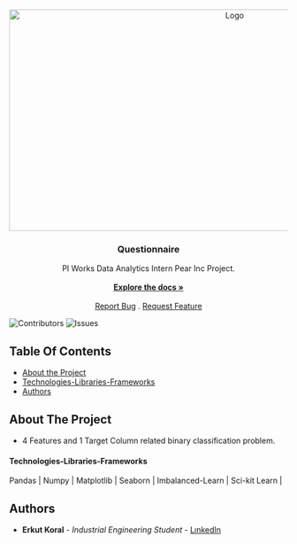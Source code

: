 <br/>
<p align="center">
  <a href="https://github.com/erkutkoral/PIWORKSQS">
    <img src="https://piworks.net/assets/imgs/Site/piworks-share.png" alt="Logo" width="800" height="400">
  </a>

  <h3 align="center">Questionnaire</h3>

  <p align="center">
    PI Works Data Analytics Intern Pear Inc Project.
    <br/>
    <br/>
    <a href="https://github.com/erkutkoral/PIWORKS_PearInc_Project"><strong>Explore the docs »</strong></a>
    <br/>
    <br/>
    <a href="https://github.com/erkutkoral/PIWORKS_PearInc_Project/issues">Report Bug</a>
    .
    <a href="https://github.com/erkutkoral/PIWORKS_PearInc_Project/issues">Request Feature</a>
  </p>
</p>

![Contributors](https://img.shields.io/github/contributors/erkutkoral/PIWORKSQS?color=dark-green) ![Issues](https://img.shields.io/github/issues/erkutkoral/PIWORKS_PearInc_Project) 

## Table Of Contents

* [About the Project](#about-the-project)
* [Technologies-Libraries-Frameworks](#technologies-libraries-frameworks)
* [Authors](#authors)

## About The Project
* 4 Features and 1 Target Column related binary classification problem.
#### Technologies-Libraries-Frameworks
Pandas | Numpy | Matplotlib | Seaborn | Imbalanced-Learn | Sci-kit Learn | 

## Authors

* **Erkut Koral** - *Industrial Engineering Student* - [LınkedIn](https://www.linkedin.com/in/erkutkoral/)
